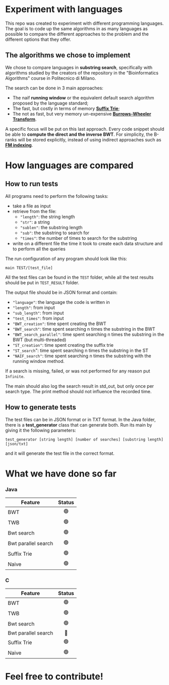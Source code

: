 # Experiment with languages
 This repo was created to experiment with different programming languages. The goal is to code up the same algorithms in as many languages as possible to compare the different approaches to the problem and the different options that they offer.

 ## The algorithms we chose to implement
We chose to compare languages in **substring search**, specifically with algorithms studied by the creators of the repository in the "Bioinformatics Algorithms" course in Politecnico di Milano.

The search can be done in 3 main approaches:
- The naif **running window** or the equivalent default search algorithm proposed by the language standard;
- The fast, but costly in terms of memory [**Suffix Trie**](https://en.wikipedia.org/wiki/Suffix_tree);
- The not as fast, but very memory un-expensive [**Burrows-Wheeler Transform**](https://en.wikipedia.org/wiki/Burrows–Wheeler_transform).

A specific focus will be put on this last approach. Every code snippet should be able to **compute the direct and the inverse BWT**.
For simplicity, the B-ranks will be stored explicitly, instead of using indirect approaches such as [**FM indexing**](https://en.wikipedia.org/wiki/FM-index).

# How languages are compared

## How to run tests
All programs need to perform the following tasks:
- take a file as input
- retrieve from the file:
    - ```"length"```: the string length
    - ```"str"```: a string
    - ```"sublen"```: the substring length
    - ```"sub"```: the substring to search for
    - ```"times"```: the number of times to search for the substring
- write on a different file the time it took to create each data structure and to perform all the queries

The run configuration of any program should look like this:
```
main TEST/[test_file]
```
All the test files can be found in the ```TEST``` folder, while all the test results should be put in ```TEST_RESULT``` folder.

The output file should be in JSON format and contain:
- ```"language"```: the language the code is written in
- ```"length"```: from input
- ```"sub_length"```: from input
- ```"test_times"```: from input
- ```"BWT_creation"```: time spent creating the BWT
- ```"BWT_search"```: time spent searching n times the substring in the BWT
- ```"BWT_search_parallel"```: time spent searching n times the substring in the BWT (but multi-threaded)
- ```"ST_creation"```: time spent creating the suffix trie
- ```"ST_search```": time spent searching n times the substring in the ST
- ```"NAIF_search"```: time spent searching n times the substring with the running window method.

If a search is missing, failed, or was not performed for any reason put ```Infinite```.

The main should also log the search result in std_out, but only once per search type. The print method should not influence the recorded time.

## How to generate tests
The test files can be in JSON format or in TXT format. In the Java folder, there is a **test_generator** class that can generate both. Run its main by giving it the following parameters:
```
test_generator [string length] [number of searches] [substring length] [json/txt]
```
and it will generate the test file in the correct format.

# What we have done so far

### Java
| Feature | Status |
| --- | :---: |
| BWT | :green_circle: |
| TWB | :green_circle: |
| Bwt search | :green_circle: |
| Bwt parallel search | :green_circle: |
| Suffix Trie | :green_circle: |
| Naive | :green_circle: |


### C
| Feature |     Status     |
| --- |:--------------:|
| BWT | :green_circle: |
| TWB | :green_circle: |
| Bwt search | :green_circle: |
| Bwt parallel search |  :red_circle:  |
| Suffix Trie | :green_circle: |
| Naive | :green_circle: |




# Feel free to contribute!
